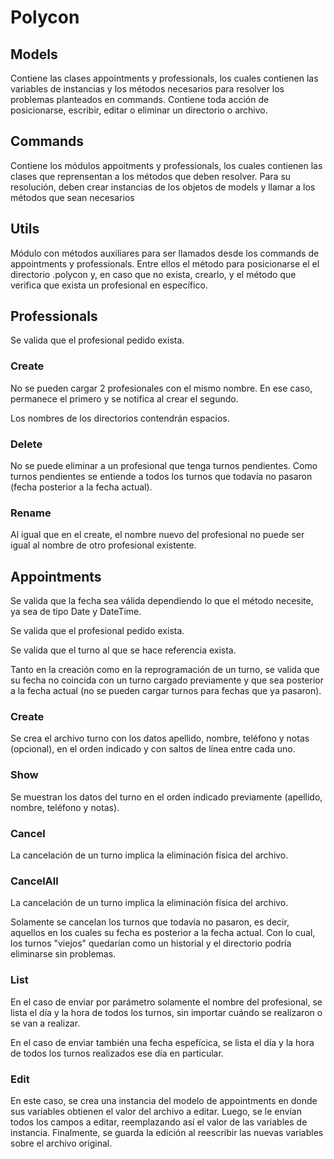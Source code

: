 # Polycon

## Models

Contiene las clases appointments y professionals, los cuales contienen las variables de instancias y los métodos necesarios para resolver los problemas planteados en commands. Contiene toda acción de posicionarse, escribir, editar o eliminar un directorio o archivo.

## Commands

Contiene los módulos appoitments y professionals, los cuales contienen las clases que reprensentan a los métodos que deben resolver. Para su resolución, deben crear instancias de los objetos de models y llamar a los métodos que sean necesarios

## Utils

Módulo con métodos auxiliares para ser llamados desde los commands de appointments y professionals. Entre ellos el método para posicionarse el el directorio .polycon y, en caso que no exista, crearlo, y el método que verifica que exista un profesional en específico.

## Professionals

Se valida que el profesional pedido exista.

### Create

No se pueden cargar 2 profesionales con el mismo nombre. En ese caso, permanece el primero y se notifica al crear el segundo.

Los nombres de los directorios contendrán espacios.

### Delete

No se puede eliminar a un profesional que tenga turnos pendientes. Como turnos pendientes se entiende a todos los turnos que todavía no pasaron (fecha posterior a la fecha actual).

### Rename

Al igual que en el create, el nombre nuevo del profesional no puede ser igual al nombre de otro profesional existente.

## Appointments

Se valida que la fecha sea válida dependiendo lo que el método necesite, ya sea de tipo Date y DateTime.

Se valida que el profesional pedido exista.

Se valida que el turno al que se hace referencia exista.

Tanto en la creación como en la reprogramación de un turno, se valida que su fecha no coincida con un turno cargado previamente y que sea posterior a la fecha actual (no se pueden cargar turnos para fechas que ya pasaron).

### Create

Se crea el archivo turno con los datos apellido, nombre, teléfono y notas (opcional), en el orden indicado y con saltos de línea entre cada uno.

### Show

Se muestran los datos del turno en el orden indicado previamente (apellido, nombre, teléfono y notas).

### Cancel

La cancelación de un turno implica la eliminación física del archivo.

### CancelAll

La cancelación de un turno implica la eliminación física del archivo.

Solamente se cancelan los turnos que todavía no pasaron, es decir, aquellos en los cuales su fecha es posterior a la fecha actual. Con lo cual, los turnos "viejos" quedarían como un historial y el directorio podría eliminarse sin problemas.

### List

En el caso de enviar por parámetro solamente el nombre del profesional, se lista el día y la hora de todos los turnos, sin importar cuándo se realizaron o se van a realizar.

En el caso de enviar también una fecha espefícica, se lista el día y la hora de todos los turnos realizados ese día en particular.

### Edit

En este caso, se crea una instancia del modelo de appointments en donde sus variables obtienen el valor del archivo a editar. Luego, se le envían todos los campos a editar, reemplazando así el valor de las variables de instancia. Finalmente, se guarda la edición al reescribir las nuevas variables sobre el archivo original.